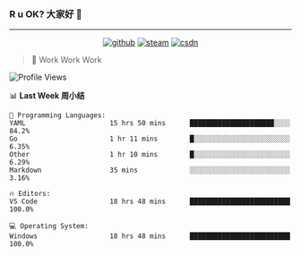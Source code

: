 ### R u OK? 大家好 👋

___

<p align="center">
  <a href="https://bigkjp97.github.io/"><img src="https://img.shields.io/badge/-GitPage-lightgrey" alt="github"></a>
  <a href="https://steamcommunity.com/id/bigkjp/"><img src="https://img.shields.io/badge/-Steam-black" alt="steam"></a>
  <a href="https://blog.csdn.net/qq_38986088"><img src="https://img.shields.io/badge/CSDN-cf000e" alt="csdn"></a>
</p>

> 🧟 Work Work Work

<!--START_SECTION:kjp readme-->
![Profile Views](http://img.shields.io/badge/Mi%20Amigos%E2%99%82%EF%B8%8F-0-ff69b4)

📊 **Last Week 周小结** 

```text
💬 Programming Languages: 
YAML                     15 hrs 50 mins      █████████████████████░░░░   84.2% 
Go                       1 hr 11 mins        █░░░░░░░░░░░░░░░░░░░░░░░░   6.35% 
Other                    1 hr 10 mins        █░░░░░░░░░░░░░░░░░░░░░░░░   6.29% 
Markdown                 35 mins             ░░░░░░░░░░░░░░░░░░░░░░░░░   3.16%

🔥 Editors: 
VS Code                  18 hrs 48 mins      █████████████████████████   100.0%

💻 Operating System: 
Windows                  18 hrs 48 mins      █████████████████████████   100.0%

```


<!--END_SECTION:kjp readme-->

<!--
**bigkjp97/bigkjp97** is a ✨ _special_ ✨ repository because its `README.md` (this file) appears on your GitHub profile.

Here are some ideas to get you started:

- 🔭 I’m currently working on ...
- 🌱 I’m currently learning ...
- 👯 I’m looking to collaborate on ...
- 🤔 I’m looking for help with ...
- 💬 Ask me about ...
- 📫 How to reach me: ...
- 😄 Pronouns: ...
- ⚡ Fun fact: ... -->
